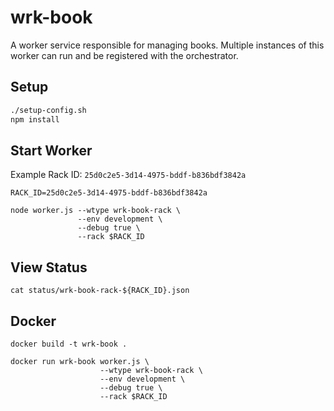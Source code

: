 # wrk-book

A worker service responsible for managing books. Multiple instances of this worker can run and be registered with the orchestrator.

## Setup

```bash
./setup-config.sh
npm install
```


## Start Worker

Example Rack ID: `25d0c2e5-3d14-4975-bddf-b836bdf3842a`

```
RACK_ID=25d0c2e5-3d14-4975-bddf-b836bdf3842a
```

```
node worker.js --wtype wrk-book-rack \
               --env development \
               --debug true \
               --rack $RACK_ID
```

## View Status

```
cat status/wrk-book-rack-${RACK_ID}.json
```

## Docker

```
docker build -t wrk-book .

docker run wrk-book worker.js \
                    --wtype wrk-book-rack \
                    --env development \
                    --debug true \
                    --rack $RACK_ID
```